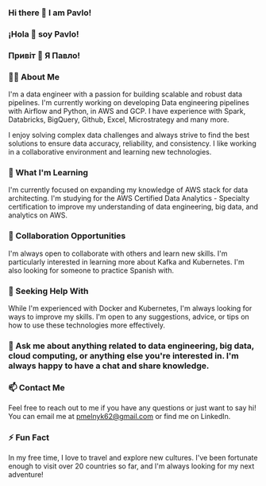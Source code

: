 ### Hi there 👋 I am Pavlo!
### ¡Hola 👋 soy Pavlo!
### Привіт 👋 Я Павло!

### 👨‍💻 About Me

I'm a data engineer with a passion for building scalable and robust data pipelines. I'm currently working on developing Data engineering pipelines with Airflow and Python, in AWS and GCP. I have experience with Spark, Databricks, BigQuery, Github, Excel, Microstrategy and many more. 

I enjoy solving complex data challenges and always strive to find the best solutions to ensure data accuracy, reliability, and consistency. I like working in a collaborative environment and learning new technologies.

### 🌱 What I'm Learning

I'm currently focused on expanding my knowledge of AWS stack for data architecting. I'm studying for the AWS Certified Data Analytics - Specialty certification to improve my understanding of data engineering, big data, and analytics on AWS.

### 👯 Collaboration Opportunities

I'm always open to collaborate with others and learn new skills. I'm particularly interested in learning more about Kafka and Kubernetes. I'm also looking for someone to practice Spanish with.

### 🤔 Seeking Help With

While I'm experienced with Docker and Kubernetes, I'm always looking for ways to improve my skills. I'm open to any suggestions, advice, or tips on how to use these technologies more effectively.

### 💬 Ask me about anything related to data engineering, big data, cloud computing, or anything else you're interested in. I'm always happy to have a chat and share knowledge.

### 📫 Contact Me
Feel free to reach out to me if you have any questions or just want to say hi! You can email me at pmelnyk62@gmail.com or find me on LinkedIn.

### ⚡ Fun Fact
In my free time, I love to travel and explore new cultures. I've been fortunate enough to visit over 20 countries so far, and I'm always looking for my next adventure!
